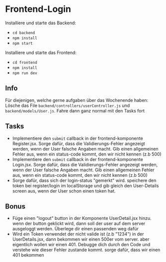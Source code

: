 # Frontend-Login

Installiere und starte das Backend:
- `cd backend`
- `npm install`
- `npm start`

Installiere und starte das Frontend:
- `cd frontend`
- `npm install`
- `npm run dev`

## Info

Für diejenigen, welche gerne aufgaben über das Wochenende haben: Lösche das File `backend/controllers/userController.js` und `backend/models/User.js`. Fahre dann ganz normal mit den Tasks fort

## Tasks

- Implementiere den `submit` callback in der frontend-komponente Register.jsx. Sorge dafür, dass die Validierungs-Fehler angezeigt werden, wenn der User falsche Angaben macht. Gib einen allgemeinen Fehler aus, wenn ein status-code kommt, den wir nicht kennen (z.b 500)
- Implementiere den `submit` callback in der frontend-komponente Login.jsx. Sorge dafür, dass die Validierungs-Fehler angezeigt werden, wenn der User falsche Angaben macht. Gib einen allgemeinen Fehler aus, wenn ein status-code kommt, den wir nicht kennen (z.b 500)
- Sorge dafür, dass sich der login-status "gemerkt" wird. speichere den token bei register/login im localStorage und gib gleich den User-Details screen aus, wenn der User schon einen token hat.


## Bonus

- Füge einen "logout" button in der Komponente UserDetail.jsx hinzu. wenn der button geklickt wird, dann soll der user auf dem server ausgeloggt werden. Überlege dir einen passenden weg dafür
- Wird ein Token verwendet der nicht valide ist (z.b "1234") in der UserDetails.jsx, dann bekommen wir einen 500er vom server. aber eigentlich wollen wir einen 401. Debugge dich durch den Code und verstehe wie dieser Fehler zustande kommt. sorge dafür, dass wir einen 401 bekommen